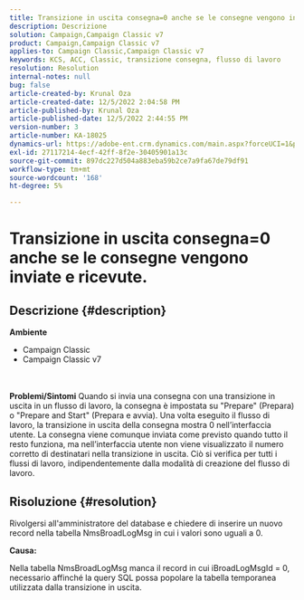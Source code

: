 ```yaml
---
title: Transizione in uscita consegna=0 anche se le consegne vengono inviate e ricevute.
description: Descrizione
solution: Campaign,Campaign Classic v7
product: Campaign,Campaign Classic v7
applies-to: Campaign Classic,Campaign Classic v7
keywords: KCS, ACC, Classic, transizione consegna, flusso di lavoro
resolution: Resolution
internal-notes: null
bug: false
article-created-by: Krunal Oza
article-created-date: 12/5/2022 2:04:58 PM
article-published-by: Krunal Oza
article-published-date: 12/5/2022 2:44:55 PM
version-number: 3
article-number: KA-18025
dynamics-url: https://adobe-ent.crm.dynamics.com/main.aspx?forceUCI=1&pagetype=entityrecord&etn=knowledgearticle&id=adaee7c7-a574-ed11-81aa-6045bd006c82
exl-id: 27117214-4ecf-42ff-8f2e-30405901a13c
source-git-commit: 897dc227d504a883eba59b2ce7a9fa67de79df91
workflow-type: tm+mt
source-wordcount: '168'
ht-degree: 5%

---
```


# Transizione in uscita consegna=0 anche se le consegne vengono inviate e ricevute.

## Descrizione {#description}

<b>Ambiente</b>
- Campaign Classic
- Campaign Classic v7

<br> <br><b>Problemi/Sintomi</b>
Quando si invia una consegna con una transizione in uscita in un flusso di lavoro, la consegna è impostata su &quot;Prepare&quot; (Prepara) o &quot;Prepare and Start&quot; (Prepara e avvia). Una volta eseguito il flusso di lavoro, la transizione in uscita della consegna mostra 0 nell’interfaccia utente. La consegna viene comunque inviata come previsto quando tutto il resto funziona, ma nell’interfaccia utente non viene visualizzato il numero corretto di destinatari nella transizione in uscita. Ciò si verifica per tutti i flussi di lavoro, indipendentemente dalla modalità di creazione del flusso di lavoro.




## Risoluzione {#resolution}


Rivolgersi all&#39;amministratore del database e chiedere di inserire un nuovo record nella tabella NmsBroadLogMsg in cui i valori sono uguali a 0.



<b>Causa:</b>

Nella tabella NmsBroadLogMsg manca il record in cui iBroadLogMsgId = 0, necessario affinché la query SQL possa popolare la tabella temporanea utilizzata dalla transizione in uscita.
